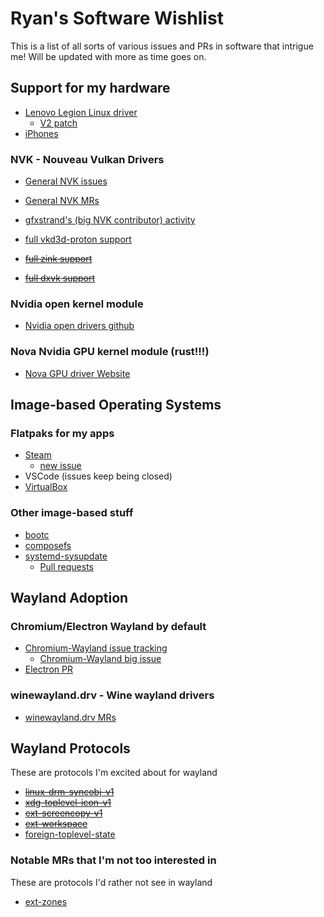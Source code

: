 # Ryan's Software Wishlist

This is a list of all sorts of various issues and PRs in software that intrigue me! Will be updated with more as time goes on.

## Support for my hardware

- [Lenovo Legion Linux driver](https://lore.kernel.org/lkml/20241217230645.15027-1-derekjohn.clark@gmail.com/)
  - [V2 patch](https://lore.kernel.org/lkml/20250102004854.14874-1-derekjohn.clark@gmail.com/)
- [iPhones](https://www.phoronix.com/news/Apple-DWI-Backlight-Linux-v4)

### NVK - Nouveau Vulkan Drivers

- [General NVK issues](https://gitlab.freedesktop.org/mesa/mesa/-/issues/?label_name%5B%5D=NVK)  
- [General NVK MRs](https://gitlab.freedesktop.org/mesa/mesa/-/merge_requests?label_name%5B%5D=NVK)  
- [gfxstrand's (big NVK contributor) activity](https://gitlab.freedesktop.org/gfxstrand)

- [full vkd3d-proton support](https://gitlab.freedesktop.org/mesa/mesa/-/issues/9479)
- ~~[full zink support](https://gitlab.freedesktop.org/mesa/mesa/-/issues/9477)~~
- ~~[full dxvk support](https://gitlab.freedesktop.org/mesa/mesa/-/issues/9478)~~

### Nvidia open kernel module

- [Nvidia open drivers github](https://github.com/NVIDIA/open-gpu-kernel-modules)

### Nova Nvidia GPU kernel module (rust!!!)

- [Nova GPU driver Website](https://rust-for-linux.com/nova-gpu-driver)

## Image-based Operating Systems

### Flatpaks for my apps

- [Steam](https://github.com/ValveSoftware/steam-for-linux/issues/4473)
  - [new issue](https://github.com/ValveSoftware/steam-for-linux/issues/4512)
- VSCode (issues keep being closed)
- [VirtualBox](https://discourse.flathub.org/t/package-virtualbox/4347)

### Other image-based stuff

- [bootc](https://github.com/containers/bootc)
- [composefs](https://github.com/containers/composefs)
- [systemd-sysupdate](https://github.com/systemd/systemd/labels/sysupdate)
  - [Pull requests](https://github.com/systemd/systemd/pulls?q=is%3Aopen+is%3Apr+label%3Asysupdate)

## Wayland Adoption

### Chromium/Electron Wayland by default
- [Chromium-Wayland issue tracking](https://issues.chromium.org/issues?q=componentid:1456988%20status:(open%20%7C%20new%20%7C%20assigned%20%7C%20accepted))
  - [Chromium-Wayland big issue](https://issues.chromium.org/issues/40083534)
- [Electron PR](https://github.com/electron/electron/pull/35630)

### winewayland.drv - Wine wayland drivers
- [winewayland.drv MRs](https://gitlab.winehq.org/wine/wine/-/merge_requests?scope=all&search=winewayland&sort=updated_desc&state=opened)

## Wayland Protocols

These are protocols I'm excited about for wayland

- ~~[linux-drm-syncobj-v1](https://gitlab.freedesktop.org/wayland/wayland-protocols/-/merge_requests/90)~~
- ~~[xdg-toplevel-icon-v1](https://gitlab.freedesktop.org/wayland/wayland-protocols/-/merge_requests/269)~~
- ~~[ext-screencopy-v1](https://gitlab.freedesktop.org/wayland/wayland-protocols/-/merge_requests/124)~~
- ~~[ext-workspace](https://gitlab.freedesktop.org/wayland/wayland-protocols/-/merge_requests/40)~~
- [foreign-toplevel-state](https://gitlab.freedesktop.org/wayland/wayland-protocols/-/merge_requests/196)

### Notable MRs that I'm not too interested in

These are protocols I'd rather not see in wayland

- [ext-zones](https://gitlab.freedesktop.org/wayland/wayland-protocols/-/merge_requests/264)
